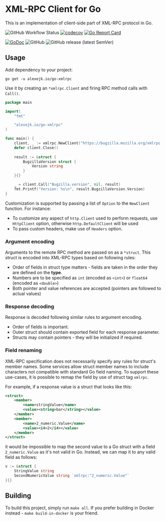 # XML-RPC Client for Go

This is an implementation of client-side part of XML-RPC protocol in Go.

![GitHub Workflow Status](https://img.shields.io/github/workflow/status/alexejk/go-xmlrpc/Build)
[![codecov](https://codecov.io/gh/alexejk/go-xmlrpc/branch/master/graph/badge.svg)](https://codecov.io/gh/alexejk/go-xmlrpc)
[![Go Report Card](https://goreportcard.com/badge/alexejk.io/go-xmlrpc)](https://goreportcard.com/report/alexejk.io/go-xmlrpc)

[![GoDoc](https://godoc.org/alexejk.io/go-xmlrpc?status.svg)](https://godoc.org/alexejk.io/go-xmlrpc)
![GitHub](https://img.shields.io/github/license/alexejk/go-xmlrpc)
![GitHub release (latest SemVer)](https://img.shields.io/github/v/release/alexejk/go-xmlrpc)


## Usage

Add dependency to your project:

```shell
go get -u alexejk.io/go-xmlrpc
```

Use it by creating an `*xmlrpc.Client` and firing RPC method calls with `Call()`.

```go
package main

import(
    "fmt"

    "alexejk.io/go-xmlrpc"
)

func main() {
    client, _ := xmlrpc.NewClient("https://bugzilla.mozilla.org/xmlrpc.cgi")
    defer client.Close()
	
    result := &struct {
        BugzillaVersion struct {
            Version string
        }
    }{}

    _ = client.Call("Bugzilla.version", nil, result)
    fmt.Printf("Version: %s\n", result.BugzillaVersion.Version)
}
```

Customization is supported by passing a list of `Option` to the `NewClient` function. 
For instance:

 - To customize any aspect of `http.Client` used to perform requests, use `HttpClient` option, otherwise `http.DefaultClient` will be used
 - To pass custom headers, make use of `Headers` option.

### Argument encoding

Arguments to the remote RPC method are passed on as a `*struct`. This struct is encoded into XML-RPC types based on following rules:

* Order of fields in struct type matters - fields are taken in the order they are defined on the **type**.
* Numbers are to be specified as `int` (encoded as `<int>`) or `float64` (encoded as `<double>`)
* Both pointer and value references are accepted (pointers are followed to actual values)

### Response decoding

Response is decoded following similar rules to argument encoding.

* Order of fields is important.
* Outer struct should contain exported field for each response parameter.
* Structs may contain pointers - they will be initialized if required.

### Field renaming

XML-RPC specification does not necessarily specify any rules for struct's member names. Some services allow struct member names to include characters not compatible with standard Go field naming.
To support these use-cases, it is possible to remap the field by use of struct tag `xmlrpc`. 

For example, if a response value is a struct that looks like this:

```xml
<struct>
    <member>
        <name>stringValue</name>
        <value><string>bar</string></value>
    </member>
    <member>
        <name>2_numeric.Value</name>
        <value><i4>2</i4></value>
    </member>
</struct>
```

it would be impossible to map the second value to a Go struct with a field `2_numeric.Value` as it's not valid in Go.
Instead, we can map it to any valid field as follows:

```go
v := &struct {
    StringValue string
    SecondNumericValue string `xmlrpc:"2_numeric.Value"`
}{}
```

## Building

To build this project, simply run `make all`. 
If you prefer building in Docker instead - `make build-in-docker` is your friend.
